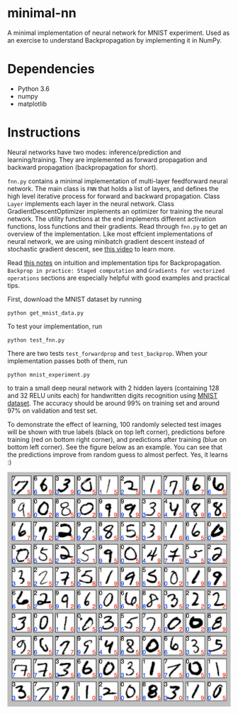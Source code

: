 # minimal-nn

A minimal implementation of neural network for MNIST experiment. Used as an exercise to understand Backpropagation by implementing it in NumPy.

# Dependencies

- Python 3.6
- numpy
- matplotlib

# Instructions

Neural networks have two modes: inference/prediction and learning/training. They are implemented as forward propagation and backward propagation (backpropagation for short). 

`fnn.py` contains a minimal implementation of multi-layer feedforward neural network. The main class is `FNN` that holds a list of layers, and defines the high level iterative process for forward and backward propagation. Class `Layer` implements each layer in the neural network. Class GradientDescentOptimizer implements an optimizer for training the neural network. The utility functions at the end implements different activation functions, loss functions and their gradients. Read through `fnn.py` to get an overview of the implementation. Like most effcient implementations of neural network, we are using minibatch gradient descent instead of stochastic gradient descent, see [this video](https://www.youtube.com/watch?v=qfDAtjJrquc) to learn more.

Read [this notes](http://cs231n.github.io/optimization-2/) on intuition and implementation tips for Backpropagation. `Backprop in practice: Staged computation` and `Gradients for vectorized operations` sections are especially helpful with good examples and practical tips. 

First, download the MNIST dataset by running
```
python get_mnist_data.py
```

To test your implementation, run
```
python test_fnn.py
```

There are two tests `test_forwardprop` and `test_backprop`. When your implementation passes both of them, run 
```
python mnist_experiment.py
```

to train a small deep neural network with 2 hidden layers (containing 128 and 32 RELU units each) for handwritten digits recognition using [MNIST dataset](http://yann.lecun.com/exdb/mnist/). The accuracy should be around 99% on training set and around 97% on validation and test set. 

To demonstrate the effect of learning, 100 randomly selected test images will be shown with true labels (black on top left corner), predictions before training (red on bottom right corner), and predictions after training (blue on bottom left corner). See the figure below as an example. You can see that the predictions improve from random guess to almost perfect. Yes, it learns :) 

![Example figure](/example_images.png?raw=true "Figure 1")

